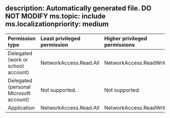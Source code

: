 description: Automatically generated file. DO NOT MODIFY
ms.topic: include
ms.localizationpriority: medium
---

|Permission type|Least privileged permission|Higher privileged permissions|
|:---|:---|:---|
|Delegated (work or school account)|NetworkAccess.Read.All|NetworkAccess.ReadWrite.All|
|Delegated (personal Microsoft account)|Not supported.|Not supported.|
|Application|NetworkAccess.Read.All|NetworkAccess.ReadWrite.All|
